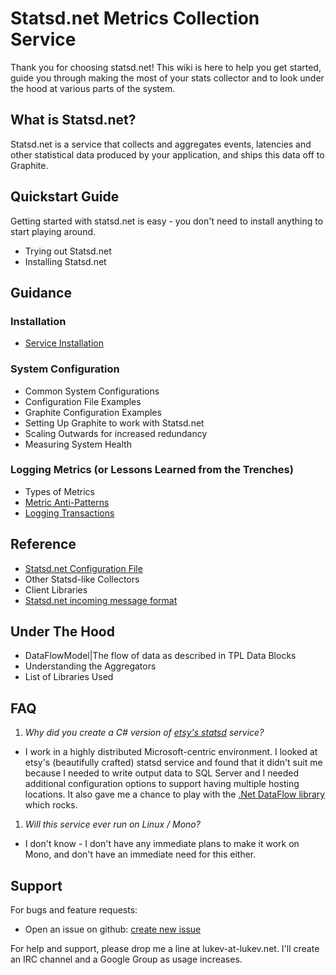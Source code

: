 ﻿# Statsd.net Metrics Collection Service
Thank you for choosing statsd.net! This wiki is here to help you get started, guide you through making the most of your stats collector and to look under the hood at various parts of the system.

## What is Statsd.net?
Statsd.net is a service that collects and aggregates events, latencies and other statistical data produced by your application, and ships this data off to Graphite.

## Quickstart Guide
Getting started with statsd.net is easy - you don't need to install anything to start playing around.
* Trying out Statsd.net
* Installing Statsd.net

## Guidance

### Installation
* [Service Installation](Documentation/installation/service-installation-guide.md)

### System Configuration
* Common System Configurations
* Configuration File Examples
* Graphite Configuration Examples
* Setting Up Graphite to work with Statsd.net
* Scaling Outwards for increased redundancy
* Measuring System Health

### Logging Metrics (or Lessons Learned from the Trenches)
* Types of Metrics
* [Metric Anti-Patterns](Documentation/guidance/metric-anti-patterns.md)
* [Logging Transactions](Documentation/guidance/logging-transactions.md)

## Reference
* [Statsd.net Configuration File](Documentation/reference/statsd-net-configuration-file.md)
* Other Statsd-like Collectors
* Client Libraries
* [Statsd.net incoming message format](Documentation/reference/incoming-message-format.md)

## Under The Hood
* DataFlowModel|The flow of data as described in TPL Data Blocks
* Understanding the Aggregators
* List of Libraries Used

## FAQ
1. *Why did you create a C# version of [etsy's statsd](https://github.com/etsy/statsd) service?*
 * I work in a highly distributed Microsoft-centric environment. I looked at etsy's (beautifully crafted) statsd service and found that it didn't suit me because I needed to write output data to SQL Server and I needed additional configuration options to support having multiple hosting locations. It also gave me a chance to play with the [.Net DataFlow library](http://msdn.microsoft.com/en-us/library/hh228603.aspx) which rocks.
1. *Will this service ever run on Linux / Mono?*
 * I don't know - I don't have any immediate plans to make it work on Mono, and don't have an immediate need for this either.

## Support
For bugs and feature requests:
* Open an issue on github: [create new issue](https://github.com/lukevenediger/statsd.net/issues/new)

For help and support, please drop me a line at lukev-at-lukev.net. I'll create an IRC channel and a Google Group as usage increases.